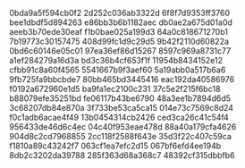 0bda9a5f594cb0f2
2d252c036ab3322d
6f8f7d9353ff3760
bee1dbdf5d894263
e86bb3b6b1182aec
db0ae2a675d01a0d
aeeb3b70ede30eaf
f1b0bae025a199d3
64a0c818671270b1
7b19773c30157475
408d99fc1d9c29d5
9b42f2110d60822a
0bd6c60146e05c01
97ea36ef86d15267
8597c969a8731c77
a1ef284279a16d3a
bd3c36b4cf653f1f
11954b8434152e12
cfbb91c8a60f4565
5541667b9f3aef60
5a19abb0a517b6a6
9fb725fa9bbcbde7
80bb465bd3445416
eac192da40586976
f0192a672960e1d5
ba9fa1ec2100c231
37c5e2f215f6bc18
b88079efe35251bd
fe06117b43be6790
48a3ee1b7894d6d5
3c68207db84e870a
3f733be53ca5ca15
014e73c7569c8d24
f0c1adb6acae4f49
13b0454314cb2426
ced3ca26c41c54f4
956433de46d6c4ec
04c40f953eae478d
88a40a179cfa4626
904d8c2cd7968855
2cc118f2588f643e
35d3f22c407c59ca
f1810a89c43242f7
063cf1ea7efc2d15
067bf6efd4ee194b
8db2c3202da39788
285f363d68a368c7
48392cf315dbbfb6
